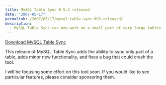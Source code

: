 ```yaml
---
title: MySQL Table Sync 0.9.3 released
date: "2007-05-17"
permalink: /2007/05/17/mysql-table-sync-093-released/
description:
  - MySQL Table Sync can now work on a small part of very large tables.
---
```

<p class="download">
  <a href="http://code.google.com/p/maatkit">Download MySQL Table Sync</a>
</p>

This release of MySQL Table Sync adds the ability to sync only part of a table, adds minor new functionality, and fixes a bug that could crash the tool.

I will be focusing some effort on this tool soon. If you would like to see particular features, please consider sponsoring them.
